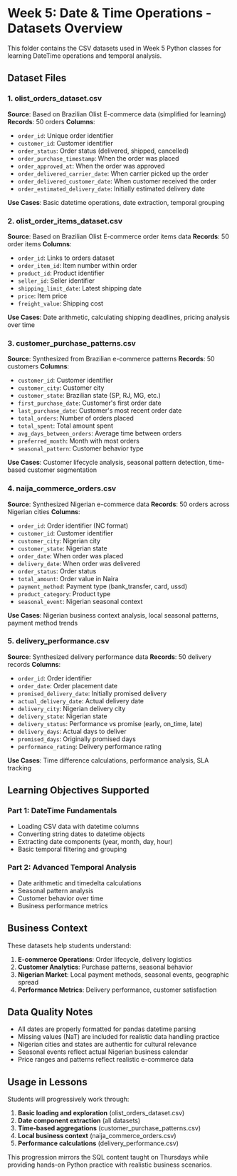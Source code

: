 # Week 5: Date & Time Operations - Datasets Overview

This folder contains the CSV datasets used in Week 5 Python classes for learning DateTime operations and temporal analysis.

## Dataset Files

### 1. olist_orders_dataset.csv
**Source**: Based on Brazilian Olist E-commerce data (simplified for learning)
**Records**: 50 orders
**Columns**:
- `order_id`: Unique order identifier
- `customer_id`: Customer identifier
- `order_status`: Order status (delivered, shipped, cancelled)
- `order_purchase_timestamp`: When the order was placed
- `order_approved_at`: When the order was approved
- `order_delivered_carrier_date`: When carrier picked up the order
- `order_delivered_customer_date`: When customer received the order
- `order_estimated_delivery_date`: Initially estimated delivery date

**Use Cases**: Basic datetime operations, date extraction, temporal grouping

### 2. olist_order_items_dataset.csv
**Source**: Based on Brazilian Olist E-commerce order items data
**Records**: 50 order items
**Columns**:
- `order_id`: Links to orders dataset
- `order_item_id`: Item number within order
- `product_id`: Product identifier
- `seller_id`: Seller identifier
- `shipping_limit_date`: Latest shipping date
- `price`: Item price
- `freight_value`: Shipping cost

**Use Cases**: Date arithmetic, calculating shipping deadlines, pricing analysis over time

### 3. customer_purchase_patterns.csv
**Source**: Synthesized from Brazilian e-commerce patterns
**Records**: 50 customers
**Columns**:
- `customer_id`: Customer identifier
- `customer_city`: Customer city
- `customer_state`: Brazilian state (SP, RJ, MG, etc.)
- `first_purchase_date`: Customer's first order date
- `last_purchase_date`: Customer's most recent order date
- `total_orders`: Number of orders placed
- `total_spent`: Total amount spent
- `avg_days_between_orders`: Average time between orders
- `preferred_month`: Month with most orders
- `seasonal_pattern`: Customer behavior type

**Use Cases**: Customer lifecycle analysis, seasonal pattern detection, time-based customer segmentation

### 4. naija_commerce_orders.csv
**Source**: Synthesized Nigerian e-commerce data
**Records**: 50 orders across Nigerian cities
**Columns**:
- `order_id`: Order identifier (NC format)
- `customer_id`: Customer identifier
- `customer_city`: Nigerian city
- `customer_state`: Nigerian state
- `order_date`: When order was placed
- `delivery_date`: When order was delivered
- `order_status`: Order status
- `total_amount`: Order value in Naira
- `payment_method`: Payment type (bank_transfer, card, ussd)
- `product_category`: Product type
- `seasonal_event`: Nigerian seasonal context

**Use Cases**: Nigerian business context analysis, local seasonal patterns, payment method trends

### 5. delivery_performance.csv
**Source**: Synthesized delivery performance data
**Records**: 50 delivery records
**Columns**:
- `order_id`: Order identifier
- `order_date`: Order placement date
- `promised_delivery_date`: Initially promised delivery
- `actual_delivery_date`: Actual delivery date
- `delivery_city`: Nigerian delivery city
- `delivery_state`: Nigerian state
- `delivery_status`: Performance vs promise (early, on_time, late)
- `delivery_days`: Actual days to deliver
- `promised_days`: Originally promised days
- `performance_rating`: Delivery performance rating

**Use Cases**: Time difference calculations, performance analysis, SLA tracking

## Learning Objectives Supported

### Part 1: DateTime Fundamentals
- Loading CSV data with datetime columns
- Converting string dates to datetime objects
- Extracting date components (year, month, day, hour)
- Basic temporal filtering and grouping

### Part 2: Advanced Temporal Analysis
- Date arithmetic and timedelta calculations
- Seasonal pattern analysis
- Customer behavior over time
- Business performance metrics

## Business Context

These datasets help students understand:
1. **E-commerce Operations**: Order lifecycle, delivery logistics
2. **Customer Analytics**: Purchase patterns, seasonal behavior
3. **Nigerian Market**: Local payment methods, seasonal events, geographic spread
4. **Performance Metrics**: Delivery performance, customer satisfaction

## Data Quality Notes

- All dates are properly formatted for pandas datetime parsing
- Missing values (NaT) are included for realistic data handling practice
- Nigerian cities and states are authentic for cultural relevance
- Seasonal events reflect actual Nigerian business calendar
- Price ranges and patterns reflect realistic e-commerce data

## Usage in Lessons

Students will progressively work through:
1. **Basic loading and exploration** (olist_orders_dataset.csv)
2. **Date component extraction** (all datasets)
3. **Time-based aggregations** (customer_purchase_patterns.csv)
4. **Local business context** (naija_commerce_orders.csv)
5. **Performance calculations** (delivery_performance.csv)

This progression mirrors the SQL content taught on Thursdays while providing hands-on Python practice with realistic business scenarios.